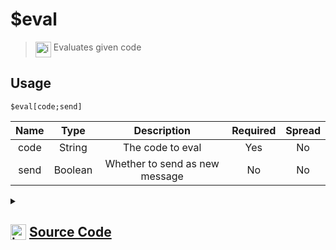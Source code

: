 # $eval
> <img align="top" src="https://upload.wikimedia.org/wikipedia/commons/thumb/e/e4/Infobox_info_icon.svg/160px-Infobox_info_icon.svg.png?20150409153300" alt="image" width="25" height="auto"> Evaluates given code
## Usage
```
$eval[code;send]
```
| Name | Type | Description | Required | Spread
| :---: | :---: | :---: | :---: | :---: |
code | String | The code to eval | Yes | No
send | Boolean | Whether to send as new message | No | No
<details>
<summary>
    
## <img align="top" src="https://cdn4.iconfinder.com/data/icons/iconsimple-logotypes/512/github-512.png" alt="image" width="25" height="auto">  [Source Code](https://github.com/tryforge/ForgeScript-V2/blob/main/src/native/eval.ts)
    
</summary>
    
```ts
import { Compiler } from "../core/Compiler"
import { Interpreter } from "../core/Interpreter"
import { ArgType, NativeFunction } from "../structures/NativeFunction"
import { Return } from "../structures/Return"

export default new NativeFunction({
    name: "$eval",
    version: "1.0.0",
    description: "Evaluates given code",
    unwrap: true,
    brackets: true,
    args: [
        {
            name: "code",
            type: ArgType.String,
            rest: false,
            required: true,
            description: "The code to eval",
        },
        {
            name: "send",
            type: ArgType.Boolean,
            rest: false,
            description: "Whether to send as new message",
        },
    ],
    async execute(ctx, [code, send]) {
        send ??= true
        try {
            const result = await Interpreter.run({
                ...ctx.runtime,
                data: Compiler.compile(code),
                doNotSend: !send,
            })

            return result === null ? Return.stop() : Return.success(send ? undefined : result)
        } catch (error: unknown) {
            console.error(error)
            return Return.error(error as Error)
        }
    },
})

```
    
</details>